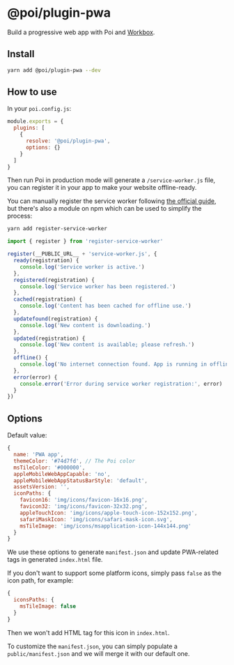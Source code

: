# @poi/plugin-pwa

Build a progressive web app with Poi and [Workbox](https://developers.google.com/web/tools/workbox/).

## Install

```bash
yarn add @poi/plugin-pwa --dev
```

## How to use

In your `poi.config.js`:

```js
module.exports = {
  plugins: [
    {
      resolve: '@poi/plugin-pwa',
      options: {}
    }
  ]
}
```

Then run Poi in production mode will generate a `/service-worker.js` file, you can register it in your app to make your website offline-ready.

You can manually register the service worker following [the official guide](https://developers.google.com/web/fundamentals/primers/service-workers/registration), but there's also a module on npm which can be used to simplify the process:

```bash
yarn add register-service-worker
```

```js
import { register } from 'register-service-worker'

register(__PUBLIC_URL__ + 'service-worker.js', {
  ready(registration) {
    console.log('Service worker is active.')
  },
  registered(registration) {
    console.log('Service worker has been registered.')
  },
  cached(registration) {
    console.log('Content has been cached for offline use.')
  },
  updatefound(registration) {
    console.log('New content is downloading.')
  },
  updated(registration) {
    console.log('New content is available; please refresh.')
  },
  offline() {
    console.log('No internet connection found. App is running in offline mode.')
  },
  error(error) {
    console.error('Error during service worker registration:', error)
  }
})
```

## Options

Default value:

```js
{
  name: 'PWA app',
  themeColor: '#74d7fd', // The Poi color
  msTileColor: '#000000',
  appleMobileWebAppCapable: 'no',
  appleMobileWebAppStatusBarStyle: 'default',
  assetsVersion: '',
  iconPaths: {
    favicon16: 'img/icons/favicon-16x16.png',
    favicon32: 'img/icons/favicon-32x32.png',
    appleTouchIcon: 'img/icons/apple-touch-icon-152x152.png',
    safariMaskIcon: 'img/icons/safari-mask-icon.svg',
    msTileImage: 'img/icons/msapplication-icon-144x144.png'
  }
}
```

We use these options to generate `manifest.json` and update PWA-related tags in generated `index.html` file.

If you don't want to support some platform icons, simply pass `false` as the icon path, for example:

```js
{
  iconsPaths: {
    msTileImage: false
  }
}
```

Then we won't add HTML tag for this icon in `index.html`.

To customize the `manifest.json`, you can simply populate a `public/manifest.json` and we will merge it with our default one.
